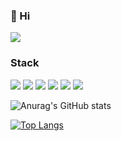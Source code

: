 <!--
**KyoungYoung/KyoungYoung** is a ✨ _special_ ✨ repository because its `README.md` (this file) appears on your GitHub profile.

Here are some ideas to get you started:

- 🔭 I’m currently working on ...
- 🌱 I’m currently learning ...
- 👯 I’m looking to collaborate on ...
- 🤔 I’m looking for help with ...
- 💬 Ask me about ...
- 📫 How to reach me: ...
- 😄 Pronouns: ...
- ⚡ Fun fact: ...
-->
### 👏 Hi
<a href="https://pongo.tistory.com/" target="_blank"><img src="https://img.shields.io/badge/Tistory-Blog-ffffff?style=plastic&logo=Tistory&logoColor=000000"/></a>
### Stack
<img src="https://img.shields.io/badge/JAVA-ADD8E6?style=for-the-badge&logo=JAVA&logoColor=white">   <img src="https://img.shields.io/badge/MySQL-4479A1?style=for-the-badge&logo=MySQL&logoColor=000000">   <img src="https://img.shields.io/badge/JPA-DCDCDC?style=for-the-badge&logo=JPA&logoColor=white">   <img src="https://img.shields.io/badge/Spring Boot-ADFF2F?style=for-the-badge&logo=Spring Boot&logoColor=#6DB33F">   <img src="https://img.shields.io/badge/Spring-ADFF2F?style=for-the-badge&logo=Spring&logoColor=#6DB33F">   <img src="https://img.shields.io/badge/IntelliJ IDEA-7B68EE?style=for-the-badge&logo=IntelliJ IDEA&logoColor=000000">

<!-- https://img.shields.io/static/v1?label=<LABEL>&message=<MESSAGE>&color=<COLOR> -->

![Anurag's GitHub stats](https://github-readme-stats.vercel.app/api?username=KyoungYoung&show_icons=true&theme=solarized-light)
<!-- [![Top Langs](https://github-readme-stats.vercel.app/api/top-langs/?username=KyoungYoung&layout=compact)](https://github.com/anuraghazra/github-readme-stats) -->
[![Top Langs](https://github-readme-stats.vercel.app/api/top-langs/?username=KyoungYoung&hide_progress=true)](https://github.com/anuraghazra/github-readme-stats)
